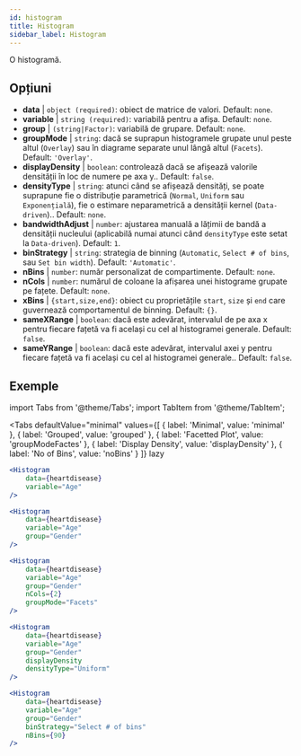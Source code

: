 ```yaml
---
id: histogram
title: Histogram
sidebar_label: Histogram
---
```


O histogramă.

## Opțiuni

* __data__ | `object (required)`: obiect de matrice de valori. Default: `none`.
* __variable__ | `string (required)`: variabilă pentru a afișa. Default: `none`.
* __group__ | `(string|Factor)`: variabilă de grupare. Default: `none`.
* __groupMode__ | `string`: dacă se suprapun histogramele grupate unul peste altul (`Overlay`) sau în diagrame separate unul lângă altul (`Facets`). Default: `'Overlay'`.
* __displayDensity__ | `boolean`: controlează dacă se afișează valorile densității în loc de numere pe axa y.. Default: `false`.
* __densityType__ | `string`: atunci când se afișează densități, se poate suprapune fie o distribuție parametrică (`Normal`, `Uniform` sau `Exponențială`), fie o estimare neparametrică a densității kernel (`Data-driven`).. Default: `none`.
* __bandwidthAdjust__ | `number`: ajustarea manuală a lățimii de bandă a densității nucleului (aplicabilă numai atunci când `densityType` este setat la `Data-driven`). Default: `1`.
* __binStrategy__ | `string`: strategia de binning (`Automatic`, `Select # of bins`, sau `Set bin width`). Default: `'Automatic'`.
* __nBins__ | `number`: număr personalizat de compartimente. Default: `none`.
* __nCols__ | `number`: numărul de coloane la afișarea unei histograme grupate pe fațete. Default: `none`.
* __xBins__ | `{start,size,end}`: obiect cu proprietățile `start`, `size` și `end` care guvernează comportamentul de binning. Default: `{}`.
* __sameXRange__ | `boolean`: dacă este adevărat, intervalul de pe axa x pentru fiecare fațetă va fi același cu cel al histogramei generale. Default: `false`.
* __sameYRange__ | `boolean`: dacă este adevărat, intervalul axei y pentru fiecare fațetă va fi același cu cel al histogramei generale.. Default: `false`.


## Exemple

import Tabs from '@theme/Tabs';
import TabItem from '@theme/TabItem';

<Tabs
    defaultValue="minimal"
    values={[
        { label: 'Minimal', value: 'minimal' },
        { label: 'Grouped', value: 'grouped' },
        { label: 'Facetted Plot', value: 'groupModeFactes' },
        { label: 'Display Density', value: 'displayDensity' },
        { label: 'No of Bins', value: 'noBins' }
    ]}
    lazy
>

<TabItem value="minimal">

```jsx live
<Histogram 
    data={heartdisease} 
    variable="Age"
/>
```

</TabItem>

<TabItem value="grouped">

```jsx live
<Histogram 
    data={heartdisease} 
    variable="Age"
    group="Gender"
/>
```

</TabItem>

<TabItem value="groupModeFactes">

```jsx live
<Histogram 
    data={heartdisease} 
    variable="Age"
    group="Gender"
    nCols={2}
    groupMode="Facets"
/>
```

</TabItem>

<TabItem value="displayDensity">

```jsx live
<Histogram 
    data={heartdisease} 
    variable="Age"
    group="Gender"
    displayDensity 
    densityType="Uniform"
/>
```

</TabItem>

<TabItem value="noBins">

```jsx live
<Histogram 
    data={heartdisease} 
    variable="Age"
    group="Gender"
    binStrategy="Select # of bins"
    nBins={90}
/>
```

</TabItem>

</Tabs>
